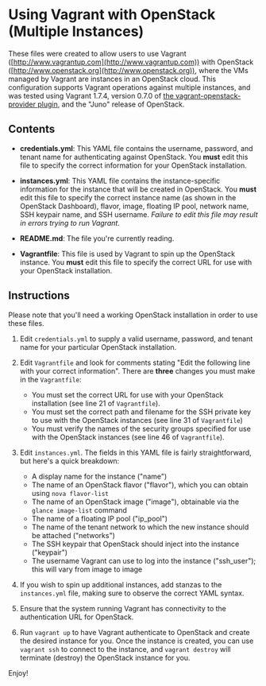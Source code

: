 # Using Vagrant with OpenStack (Multiple Instances)

These files were created to allow users to use Vagrant ([http://www.vagrantup.com](http://www.vagrantup.com)) with OpenStack ([http://www.openstack.org](http://www.openstack.org)), where the VMs managed by Vagrant are instances in an OpenStack cloud. This configuration supports Vagrant operations against multiple instances, and was tested using Vagrant 1.7.4, version 0.7.0 of [the vagrant-openstack-provider plugin](https://github.com/ggiamarchi/vagrant-openstack-provider), and the "Juno" release of OpenStack.

## Contents

* **credentials.yml**: This YAML file contains the username, password, and tenant name for authenticating against OpenStack. You **must** edit this file to specify the correct information for your OpenStack installation.

* **instances.yml**: This YAML file contains the instance-specific information for the instance that will be created in OpenStack. You **must** edit this file to specify the correct instance name (as shown in the OpenStack Dashboard), flavor, image, floating IP pool, network name, SSH keypair name, and SSH username. _Failure to edit this file may result in errors trying to run Vagrant._

* **README.md**: The file you're currently reading.

* **Vagrantfile**: This file is used by Vagrant to spin up the OpenStack instance. You **must** edit this file to specify the correct URL for use with your OpenStack installation.

## Instructions

Please note that you'll need a working OpenStack installation in order to use these files.

1. Edit `credentials.yml` to supply a valid username, password, and tenant name for your particular OpenStack installation.

2. Edit `Vagrantfile` and look for comments stating "Edit the following line with your correct information". There are **three** changes you must make in the `Vagrantfile`:
    * You must set the correct URL for use with your OpenStack installation (see line 21 of `Vagrantfile`).
    * You must set the correct path and filename for the SSH private key to use with the OpenStack instances (see line 31 of `Vagrantfile`)
    * You must verify the names of the security groups specified for use with the OpenStack instances (see line 46 of `Vagrantfile`).

3. Edit `instances.yml`. The fields in this YAML file is fairly straightforward, but here's a quick breakdown:
    * A display name for the instance ("name")
    * The name of an OpenStack flavor ("flavor"), which you can obtain using `nova flavor-list`
    * The name of an OpenStack image ("image"), obtainable via the `glance image-list` command
    * The name of a floating IP pool ("ip_pool")
    * The name of the tenant network to which the new instance should be attached ("networks")
    * The SSH keypair that OpenStack should inject into the instance ("keypair")
    * The username Vagrant can use to log into the instance ("ssh_user"); this will vary from image to image

4. If you wish to spin up additional instances, add stanzas to the `instances.yml` file, making sure to observe the correct YAML syntax.

5. Ensure that the system running Vagrant has connectivity to the authentication URL for OpenStack.

6. Run `vagrant up` to have Vagrant authenticate to OpenStack and create the desired instance for you. Once the instance is created, you can use `vagrant ssh` to connect to the instance, and `vagrant destroy` will terminate (destroy) the OpenStack instance for you.

Enjoy!
